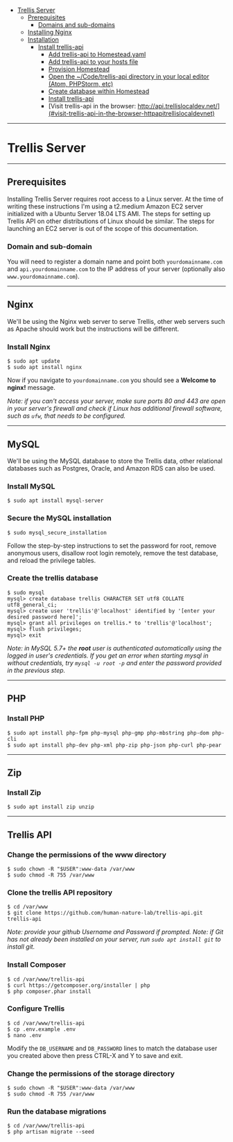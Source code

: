 - [Trellis Server](#trellis-server)
  * [Prerequisites](#prerequisites)
    + [Domains and sub-domains](#domains-and-sub-domains)
  * [Installing Nginx](#prerequisites)
  * [Installation](#installation)
    + [Install trellis-api](#install-trellis-api)
      - [Add trellis-api to Homestead.yaml](#add-trellis-api-to-homesteadyaml)
      - [Add trellis-api to your hosts file](#add-trellis-api-to-your-hosts-file)
      - [Provision Homestead](#provision-homestead-1)
      - [Open the ~/Code/trellis-api directory in your local editor (Atom, PHPStorm, etc)](#open-the-codetrellis-api-directory-in-your-local-editor-atom-phpstorm-etc)
      - [Create database within Homestead](#create-database-within-homestead)
      - [Install trellis-api](#install-trellis-api-1)
      - [Visit trellis-api in the browser: http://api.trellislocaldev.net/](#visit-trellis-api-in-the-browser-httpapitrellislocaldevnet)
------

# Trellis Server

------

## Prerequisites

Installing Trellis Server requires root access to a Linux server. At the time of writing these instructions I'm using a
t2.medium Amazon EC2 server initialized with a Ubuntu Server 18.04 LTS AMI. The steps for setting up Trellis API on 
other distributions of Linux should be similar. The steps for launching an EC2 server is out of the scope of this 
documentation.

### Domain and sub-domain

You will need to register a domain name and point both `yourdomainname.com` and `api.yourdomainname.com` to the IP
address of your server (optionally also `www.yourdomainname.com`).


------

## Nginx

We'll be using the Nginx web server to serve Trellis, other web servers such as Apache should work but the instructions
will be different.

### Install Nginx

```
$ sudo apt update
$ sudo apt install nginx
```

Now if you navigate to `yourdomainname.com` you should see a **Welcome to nginx!** message. 

*Note: if you can't access your server, make sure ports 80 and 443 are open in your server's firewall and check if Linux
has additional firewall software, such as `ufw`, that needs to be configured.*

------

## MySQL

We'll be using the MySQL database to store the Trellis data, other relational databases such as Postgres, Oracle, and 
Amazon RDS can also be used.

### Install MySQL

```
$ sudo apt install mysql-server
```

### Secure the MySQL installation

```
$ sudo mysql_secure_installation
```

Follow the step-by-step instructions to set the password for root, remove anonymous users, disallow root login remotely,
remove the test database, and reload the privilege tables.

### Create the trellis database

```
$ sudo mysql
mysql> create database trellis CHARACTER SET utf8 COLLATE utf8_general_ci;
mysql> create user 'trellis'@'localhost' identified by '[enter your desired password here]';
mysql> grant all privileges on trellis.* to 'trellis'@'localhost';
mysql> flush privileges;
mysql> exit
```

*Note: in MySQL 5.7+ the **root** user is authenticated automatically using the logged in user's credentials. If you get
an error when starting mysql in without credentials, try `mysql -u root -p` and enter the password provided in the 
previous step.*

------

## PHP

### Install PHP

```
$ sudo apt install php-fpm php-mysql php-gmp php-mbstring php-dom php-cli
$ sudo apt install php-dev php-xml php-zip php-json php-curl php-pear
```

------

## Zip

### Install Zip

```
$ sudo apt install zip unzip
```

------

## Trellis API

### Change the permissions of the www directory
```
$ sudo chown -R "$USER":www-data /var/www
$ sudo chmod -R 755 /var/www
```

### Clone the trellis API repository
```
$ cd /var/www
$ git clone https://github.com/human-nature-lab/trellis-api.git trellis-api
```
*Note: provide your github Username and Password if prompted.*
*Note: if Git has not already been installed on your server, run `sudo apt install git` to install git.*

### Install Composer

```
$ cd /var/www/trellis-api 
$ curl https://getcomposer.org/installer | php 
$ php composer.phar install
```

### Configure Trellis
```
$ cd /var/www/trellis-api
$ cp .env.example .env 
$ nano .env
```
Modify the `DB_USERNAME` and `DB_PASSWORD` lines to match the database user you created above then press CTRL-X and Y to
save and exit.

### Change the permissions of the storage directory
```
$ sudo chown -R "$USER":www-data /var/www
$ sudo chmod -R 755 /var/www
```

### Run the database migrations
```
$ cd /var/www/trellis-api
$ php artisan migrate --seed
```



